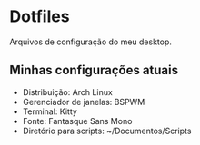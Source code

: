# Dotfiles
Arquivos de configuração do meu desktop.

## Minhas configurações atuais
- Distribuição: Arch Linux
- Gerenciador de janelas: BSPWM
- Terminal: Kitty
- Fonte: Fantasque Sans Mono
- Diretório para scripts: ~/Documentos/Scripts
